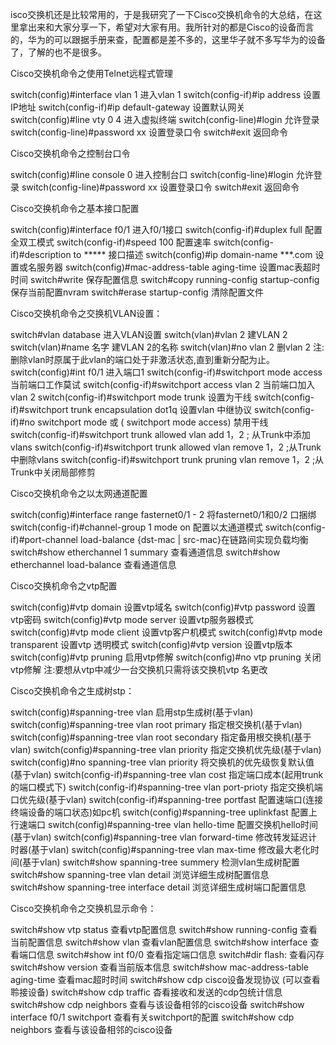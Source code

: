 

isco交换机还是比较常用的，于是我研究了一下Cisco交换机命令的大总结，在这里拿出来和大家分享一下，希望对大家有用。我所针对的都是Cisco的设备而言的，华为的可以跟据手册来查，配置都是差不多的，这里华子就不多写华为的设备了，了解的也不是很多。

Cisco交换机命令之使用Telnet远程式管理


switch(config)#interface vlan 1 进入vlan 1
switch(config-if)#ip address 设置IP地址
switch(config-if)#ip default-gateway 设置默认网关
switch(config)#line vty 0 4 进入虚拟终端
switch(config-line)#login 允许登录
switch(config-line)#password xx 设置登录口令
switch#exit 返回命令

Cisco交换机命令之控制台口令

switch(config)#line console 0 进入控制台口
switch(config-line)#login 允许登录
switch(config-line)#password xx 设置登录口令
switch#exit 返回命令

Cisco交换机命令之基本接口配置

switch(config)#interface f0/1 进入f0/1接口
switch(config-if)#duplex full 配置全双工模式
switch(config-if)#speed 100 配置速率
switch(config-if)#description to ***** 接口描述
switch(config)#ip domain-name ***.com 设置或名服务器
switch(config)#mac-address-table aging-time 设置mac表超时时间
switch#write 保存配置信息
switch#copy running-config startup-config 保存当前配置nvram
switch#erase startup-config 清除配置文件

Cisco交换机命令之交换机VLAN设置：

switch#vlan database 进入VLAN设置
switch(vlan)#vlan 2 建VLAN 2
switch(vlan)#name 名字 建VLAN 2的名称
switch(vlan)#no vlan 2 删vlan 2
注:删除vlan时原属于此vlan的端口处于非激活状态,直到重新分配为止。
switch(config)#int f0/1 进入端口1
switch(config-if)#switchport mode access 当前端口工作莫试
switch(config-if)#switchport access vlan 2 当前端口加入vlan 2
switch(config-if)#switchport mode trunk 设置为干线
switch(config-if)#switchport trunk encapsulation dot1q 设置vlan 中继协议
switch(config-if)#no switchport mode 或 ( switchport mode access) 禁用干线
switch(config-if)#switchport trunk allowed vlan add 1，2 ; 从Trunk中添加vlans
switch(config-if)#switchport trunk allowed vlan remove 1，2 ;从Trunk中删除vlans
switch(config-if)#switchport trunk pruning vlan remove 1，2 ;从Trunk中关闭局部修剪

Cisco交换机命令之以太网通道配置

switch(config)#interface range fasternet0/1 - 2 将fasternet0/1和0/2 口捆绑
switch(config-if)#channel-group 1 mode on 配置以太通道模式
switch(config-if)#port-channel load-balance {dst-mac | src-mac}在链路间实现负载均衡
switch#show etherchannel 1 summary 查看通道信息
switch#show etherchannel load-balance 查看通道信息

Cisco交换机命令之vtp配置

switch(config)#vtp domain 设置vtp域名
switch(config)#vtp password 设置vtp密码
switch(config)#vtp mode server 设置vtp服务器模式
switch(config)#vtp mode client 设置vtp客户机模式
switch(config)#vtp mode transparent 设置vtp 透明模式
switch(config)#vtp version 设置vtp版本
switch(config)#vtp pruning 启用vtp修解
switch(config)#no vtp pruning 关闭vtp修解
注:要想从vtp中减少一台交换机只需将该交换机vtp 名更改

Cisco交换机命令之生成树stp：

switch(config)#spanning-tree vlan 启用stp生成树(基于vlan)
switch(config)#spanning-tree vlan root primary 指定根交换机(基于vlan)
switch(config)#spanning-tree vlan root secondary 指定备用根交换机(基于vlan)
switch(config)#spanning-tree vlan priority 指定交换机优先级(基于vlan)
switch(config)#no spanning-tree vlan priority 将交换机的优先级恢复默认值(基于vlan)
switch(config-if)#spanning-tree vlan cost 指定端口成本(起用trunk的端口模式下)
switch(config-if)#spanning-tree vlan port-prioty 指定交换机端口优先级(基于vlan)
switch(config-if)#spanning-tree portfast 配置速端口(连接终端设备的端口状态)如pc机
switch(config)#spanning-tree uplinkfast 配置上行速端口
switch(config)#spanning-tree vlan hello-time 配置交换机hello时间(基于vlan)
switch(config)#spanning-tree vlan forward-time 修改转发延迟计时器(基于vlan)
switch(config)#spanning-tree vlan max-time 修改最大老化时间(基于vlan)
switch#show spanning-tree summery 检测vlan生成树配置
switch#show spanning-tree vlan detail 浏览详细生成树配置信息
switch#show spanning-tree interface detail 浏览详细生成树端口配置信息

Cisco交换机命令之交换机显示命令：

switch#show vtp status 查看vtp配置信息
switch#show running-config 查看当前配置信息
switch#show vlan 查看vlan配置信息
switch#show interface 查看端口信息
switch#show int f0/0 查看指定端口信息
switch#dir flash: 查看闪存
switch#show version 查看当前版本信息
switch#show mac-address-table aging-time 查看mac超时时间
switch#show cdp cisco设备发现协议 (可以查看聆接设备)
switch#show cdp traffic 杳看接收和发送的cdp包统计信息
switch#show cdp neighbors 查看与该设备相邻的cisco设备
switch#show interface f0/1 switchport 查看有关switchport的配置
switch#show cdp neighbors 查看与该设备相邻的cisco设备



